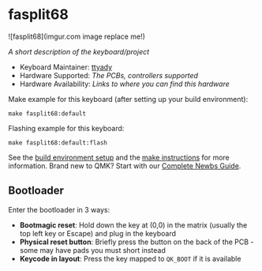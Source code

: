 # fasplit68

![fasplit68](imgur.com image replace me!)

*A short description of the keyboard/project*

* Keyboard Maintainer: [ttyady](https://github.com/ttyady)
* Hardware Supported: *The PCBs, controllers supported*
* Hardware Availability: *Links to where you can find this hardware*

Make example for this keyboard (after setting up your build environment):

    make fasplit68:default

Flashing example for this keyboard:

    make fasplit68:default:flash

See the [build environment setup](https://docs.qmk.fm/#/getting_started_build_tools) and the [make instructions](https://docs.qmk.fm/#/getting_started_make_guide) for more information. Brand new to QMK? Start with our [Complete Newbs Guide](https://docs.qmk.fm/#/newbs).

## Bootloader

Enter the bootloader in 3 ways:

* **Bootmagic reset**: Hold down the key at (0,0) in the matrix (usually the top left key or Escape) and plug in the keyboard
* **Physical reset button**: Briefly press the button on the back of the PCB - some may have pads you must short instead
* **Keycode in layout**: Press the key mapped to `QK_BOOT` if it is available
